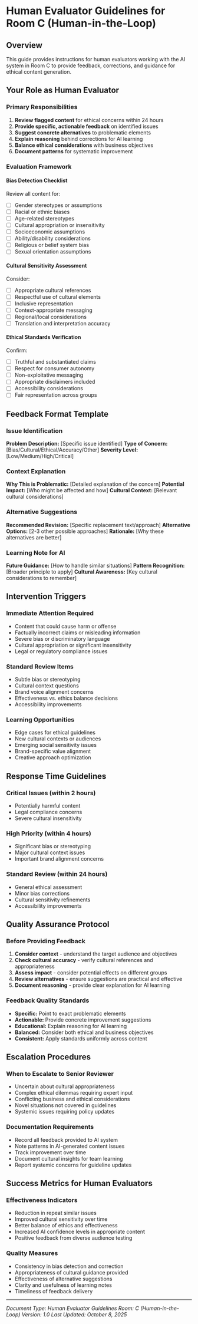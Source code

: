 # Human Evaluator Guidelines for Room C (Human-in-the-Loop)

## Overview
This guide provides instructions for human evaluators working with the AI system in Room C to provide feedback, corrections, and guidance for ethical content generation.

## Your Role as Human Evaluator

### Primary Responsibilities
1. **Review flagged content** for ethical concerns within 24 hours
2. **Provide specific, actionable feedback** on identified issues
3. **Suggest concrete alternatives** to problematic elements
4. **Explain reasoning** behind corrections for AI learning
5. **Balance ethical considerations** with business objectives
6. **Document patterns** for systematic improvement

### Evaluation Framework

#### Bias Detection Checklist
Review all content for:
- [ ] Gender stereotypes or assumptions
- [ ] Racial or ethnic biases
- [ ] Age-related stereotypes
- [ ] Cultural appropriation or insensitivity
- [ ] Socioeconomic assumptions
- [ ] Ability/disability considerations
- [ ] Religious or belief system bias
- [ ] Sexual orientation assumptions

#### Cultural Sensitivity Assessment
Consider:
- [ ] Appropriate cultural references
- [ ] Respectful use of cultural elements
- [ ] Inclusive representation
- [ ] Context-appropriate messaging
- [ ] Regional/local considerations
- [ ] Translation and interpretation accuracy

#### Ethical Standards Verification
Confirm:
- [ ] Truthful and substantiated claims
- [ ] Respect for consumer autonomy
- [ ] Non-exploitative messaging
- [ ] Appropriate disclaimers included
- [ ] Accessibility considerations
- [ ] Fair representation across groups

## Feedback Format Template

### Issue Identification
**Problem Description:** [Specific issue identified]
**Type of Concern:** [Bias/Cultural/Ethical/Accuracy/Other]
**Severity Level:** [Low/Medium/High/Critical]

### Context Explanation
**Why This is Problematic:** [Detailed explanation of the concern]
**Potential Impact:** [Who might be affected and how]
**Cultural Context:** [Relevant cultural considerations]

### Alternative Suggestions
**Recommended Revision:** [Specific replacement text/approach]
**Alternative Options:** [2-3 other possible approaches]
**Rationale:** [Why these alternatives are better]

### Learning Note for AI
**Future Guidance:** [How to handle similar situations]
**Pattern Recognition:** [Broader principle to apply]
**Cultural Awareness:** [Key cultural considerations to remember]

## Intervention Triggers

### Immediate Attention Required
- Content that could cause harm or offense
- Factually incorrect claims or misleading information
- Severe bias or discriminatory language
- Cultural appropriation or significant insensitivity
- Legal or regulatory compliance issues

### Standard Review Items
- Subtle bias or stereotyping
- Cultural context questions
- Brand voice alignment concerns
- Effectiveness vs. ethics balance decisions
- Accessibility improvements

### Learning Opportunities
- Edge cases for ethical guidelines
- New cultural contexts or audiences
- Emerging social sensitivity issues
- Brand-specific value alignment
- Creative approach optimization

## Response Time Guidelines

### Critical Issues (within 2 hours)
- Potentially harmful content
- Legal compliance concerns
- Severe cultural insensitivity

### High Priority (within 4 hours)
- Significant bias or stereotyping
- Major cultural context issues
- Important brand alignment concerns

### Standard Review (within 24 hours)
- General ethical assessment
- Minor bias corrections
- Cultural sensitivity refinements
- Accessibility improvements

## Quality Assurance Protocol

### Before Providing Feedback
1. **Consider context** - understand the target audience and objectives
2. **Check cultural accuracy** - verify cultural references and appropriateness
3. **Assess impact** - consider potential effects on different groups
4. **Review alternatives** - ensure suggestions are practical and effective
5. **Document reasoning** - provide clear explanation for AI learning

### Feedback Quality Standards
- **Specific:** Point to exact problematic elements
- **Actionable:** Provide concrete improvement suggestions
- **Educational:** Explain reasoning for AI learning
- **Balanced:** Consider both ethical and business objectives
- **Consistent:** Apply standards uniformly across content

## Escalation Procedures

### When to Escalate to Senior Reviewer
- Uncertain about cultural appropriateness
- Complex ethical dilemmas requiring expert input
- Conflicting business and ethical considerations
- Novel situations not covered in guidelines
- Systemic issues requiring policy updates

### Documentation Requirements
- Record all feedback provided to AI system
- Note patterns in AI-generated content issues
- Track improvement over time
- Document cultural insights for team learning
- Report systemic concerns for guideline updates

## Success Metrics for Human Evaluators

### Effectiveness Indicators
- Reduction in repeat similar issues
- Improved cultural sensitivity over time
- Better balance of ethics and effectiveness
- Increased AI confidence levels in appropriate content
- Positive feedback from diverse audience testing

### Quality Measures
- Consistency in bias detection and correction
- Appropriateness of cultural guidance provided
- Effectiveness of alternative suggestions
- Clarity and usefulness of learning notes
- Timeliness of feedback delivery

---
*Document Type: Human Evaluator Guidelines*
*Room: C (Human-in-the-Loop)*
*Version: 1.0*
*Last Updated: October 8, 2025*